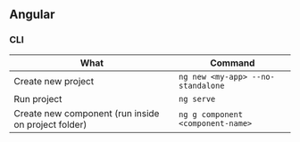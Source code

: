 ## Angular ##

### CLI ###

|What|Command|
|---|---|
|Create new project|`ng new <my-app> --no-standalone`|
|Run project|`ng serve`|
|Create new component (run inside on project folder)|`ng g component <component-name>`|